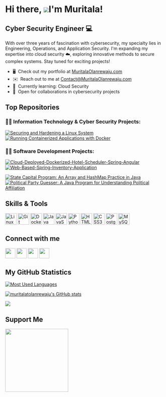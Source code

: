 # Hi there, ![](https://user-images.githubusercontent.com/18350557/176309783-0785949b-9127-417c-8b55-ab5a4333674e.gif)I'm Muritala!

## Cyber Security Engineer 💻

With over three years of fascination with cybersecurity, my specialty lies in Engineering, Operations, and Application Security. I'm expanding my expertise into cloud security ☁️, exploring innovative methods to secure complex systems. Stay tuned for exciting projects!

- 🖥️  Check out my portfolio at [MuritalaOlanrewaju.com](http://muritalaolanrewaju.com)
- ✉️  Reach out to me at [Contact@MuritalaOlanrewaju.com](mailto:contact@muritalaolanrewaju.com)
- 🧠  Currently learning: Cloud Security
- 🤝  Open for collaborations in cybersecurity projects
  
## Top Repositories

### 👨‍💻 Information Technology & Cyber Security Projects:

[![Securing and Hardening a Linux System](https://github-readme-stats.vercel.app/api/pin/?username=muritalatolanrewaju&repo=Securing-and-Hardening-a-Linux-System&title_color=0891b2&text_color=22c55e&icon_color=ec4899&bg_color=1c1917&hide_border=true&locale=en)](https://github.com/muritalatolanrewaju/Securing-and-Hardening-a-Linux-System) [![Running Containerized Applications with Docker](https://github-readme-stats.vercel.app/api/pin/?username=muritalatolanrewaju&repo=Running-Containerized-Applications-with-Docker&title_color=0891b2&text_color=22c55e&icon_color=ec4899&bg_color=1c1917&hide_border=true&locale=en)](https://github.com/muritalatolanrewaju/Running-Containerized-Applications-with-Docker)

### 👨‍💻 Software Development Projects:

[![Cloud-Deployed-Dockerized-Hotel-Scheduler-Spring-Angular](https://github-readme-stats.vercel.app/api/pin/?username=muritalatolanrewaju&repo=Cloud-Deployed-Dockerized-Hotel-Scheduler-Spring-Angular&title_color=0891b2&text_color=22c55e&icon_color=ec4899&bg_color=1c1917&hide_border=true&locale=en)](https://github.com/muritalatolanrewaju/Cloud-Deployed-Dockerized-Hotel-Scheduler-Spring-Angular) [![Web-Based-Spring-Inventory-Application](https://github-readme-stats.vercel.app/api/pin/?username=muritalatolanrewaju&repo=Web-Based-Spring-Inventory-Application&title_color=0891b2&text_color=22c55e&icon_color=ec4899&bg_color=1c1917&hide_border=true&locale=en)](https://github.com/muritalatolanrewaju/Web-Based-Spring-Inventory-Application)

[![State Capital Program: An Array and HashMap Practice in Java](https://github-readme-stats.vercel.app/api/pin/?username=muritalatolanrewaju&repo=State-Capital-Program-An-Array-and-HashMap-Practice-in-Java&title_color=0891b2&text_color=22c55e&icon_color=ec4899&bg_color=1c1917&hide_border=true&locale=en)](https://github.com/muritalatolanrewaju/State-Capital-Program-An-Array-and-HashMap-Practice-in-Java) [![Political Party Guesser: A Java Program for Understanding Political Affiliation](https://github-readme-stats.vercel.app/api/pin/?username=muritalatolanrewaju&repo=Political-Party-Guesser-A-Java-Program-for-Understanding-Political-Affiliation&title_color=0891b2&text_color=22c55e&icon_color=ec4899&bg_color=1c1917&hide_border=true&locale=en)](https://github.com/muritalatolanrewaju/Political-Party-Guesser-A-Java-Program-for-Understanding-Political-Affiliation) 
<br clear="left"/>

## Skills & Tools

<p align="left">
<a href="https://www.linux.org" target="_blank" rel="noreferrer"><img src="https://raw.githubusercontent.com/danielcranney/readme-generator/main/public/icons/skills/linux-colored.svg" width="36" height="36" alt="Linux" /></a>
<a href="https://git-scm.com/" target="_blank" rel="noreferrer"><img src="https://raw.githubusercontent.com/danielcranney/readme-generator/main/public/icons/skills/git-colored.svg" width="36" height="36" alt="Git" /></a>
<a href="https://www.docker.com/" target="_blank" rel="noreferrer"><img src="https://raw.githubusercontent.com/danielcranney/readme-generator/main/public/icons/skills/docker-colored.svg" width="36" height="36" alt="Docker" /></a>
<a href="https://www.oracle.com/java/" target="_blank" rel="noreferrer"><img src="https://raw.githubusercontent.com/danielcranney/readme-generator/main/public/icons/skills/java-colored.svg" width="36" height="36" alt="Java" /></a>
<a href="https://developer.mozilla.org/en-US/docs/Web/JavaScript" target="_blank" rel="noreferrer"><img src="https://raw.githubusercontent.com/danielcranney/readme-generator/main/public/icons/skills/javascript-colored.svg" width="36" height="36" alt="JavaScript" /></a>
<a href="https://www.python.org/" target="_blank" rel="noreferrer"><img src="https://raw.githubusercontent.com/danielcranney/readme-generator/main/public/icons/skills/python-colored.svg" width="36" height="36" alt="Python" /></a>
<a href="https://developer.mozilla.org/en-US/docs/Glossary/HTML5" target="_blank" rel="noreferrer"><img src="https://raw.githubusercontent.com/danielcranney/readme-generator/main/public/icons/skills/html5-colored.svg" width="36" height="36" alt="HTML5" /></a>
<a href="https://www.w3.org/TR/CSS/#css" target="_blank" rel="noreferrer"><img src="https://raw.githubusercontent.com/danielcranney/readme-generator/main/public/icons/skills/css3-colored.svg" width="36" height="36" alt="CSS3" /></a>
<a href="https://www.postgresql.org/" target="_blank" rel="noreferrer"><img src="https://raw.githubusercontent.com/danielcranney/readme-generator/main/public/icons/skills/postgresql-colored.svg" width="36" height="36" alt="PostgreSQL" /></a>
<a href="https://www.mysql.com/" target="_blank" rel="noreferrer"><img src="https://raw.githubusercontent.com/danielcranney/readme-generator/main/public/icons/skills/mysql-colored.svg" width="36" height="36" alt="MySQL" /></a>
</p>

## Connect with me 

<p align="left"> <a href="https://www.github.com/muritalatolanrewaju" target="_blank" rel="noreferrer"><img src="https://raw.githubusercontent.com/danielcranney/readme-generator/main/public/icons/socials/github.svg" width="32" height="32" /></a> <a href="https://www.linkedin.com/in/linkedin" target="_blank" rel="noreferrer"><img src="https://raw.githubusercontent.com/danielcranney/readme-generator/main/public/icons/socials/linkedin.svg" width="32" height="32" /></a> <a href="http://www.medium.com/@molanrewaju" target="_blank" rel="noreferrer"><img src="https://raw.githubusercontent.com/danielcranney/readme-generator/main/public/icons/socials/medium.svg" width="32" height="32" /></a> <a href="https://www.twitter.com/twitter" target="_blank" rel="noreferrer"><img src="https://raw.githubusercontent.com/danielcranney/readme-generator/main/public/icons/socials/twitter.svg" width="32" height="32" /></a></p>


## My GitHub Statistics

<a href="https://github.com/muritalatolanrewaju" align="left"><img src="https://github-readme-stats.vercel.app/api/top-langs/?username=muritalatolanrewaju&langs_count=10&title_color=0891b2&text_color=22c55e&icon_color=ec4899&bg_color=1c1917&hide_border=true&locale=en&custom_title=Most%20%Used%20%Languages" alt="Most Used Languages" /></a>

<a href="http://www.github.com/muritalatolanrewaju"><img src="https://github-readme-stats.vercel.app/api?username=muritalatolanrewaju&show_icons=true&hide=&count_private=true&title_color=0891b2&text_color=22c55e&icon_color=ec4899&bg_color=1c1917&hide_border=true&show_icons=true" alt="muritalatolanrewaju's GitHub stats" /></a>

<a href="http://www.github.com/muritalatolanrewaju"><img src="https://github-readme-streak-stats.herokuapp.com/?user=muritalatolanrewaju&stroke=22c55e&background=1c1917&ring=0891b2&fire=0891b2&currStreakNum=22c55e&currStreakLabel=0891b2&sideNums=22c55e&sideLabels=22c55e&dates=22c55e&hide_border=true" /></a>

## Support Me

<a href="https://www.buymeacoffee.com/muritalatolanrewaju"><img src="https://cdn.buymeacoffee.com/buttons/v2/default-yellow.png" width="200" /></a>
